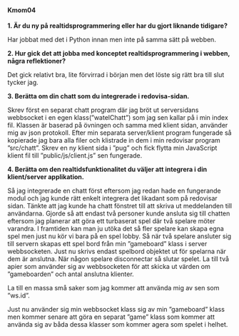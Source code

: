 #### Kmom04

**1. Är du ny på realtidsprogrammering eller har du gjort liknande tidigare?**

Har jobbat med det i Python innan men inte på samma sätt på webben.  


**2. Hur gick det att jobba med konceptet realtidsprogrammering i webben, några reflektioner?**

Det gick relativt bra, lite förvirrad i början men det löste sig rätt bra till slut tycker jag.


**3. Berätta om din chatt som du integrerade i redovisa-sidan.**

Skrev först en separat chatt program där jag bröt ut serversidans webbsocket i en egen klass(”watelChatt”) som jag sen kallar på i min index fil. Klassen är baserad på övningen och samma med klient sidan, använder mig av json protokoll. Efter min separata server/klient program fungerade så kopierade jag bara alla filer och klistrade in dem i min redovisar program ”src/chatt”. Skrev en ny klient sida i ”pug” och fick flytta min JavaScript klient fil till ”public/js/client.js” sen fungerade.


**4. Berätta om den realtidsfunktionalitet du väljer att integrera i din klient/server applikation.**

Så jag integrerade en chatt först eftersom jag redan hade en fungerande modul och jag kunde rätt enkelt integrera det likadant som på redovisar sidan. Tänkte att jag kunde ha chatt fönstret till att skriva ut meddelanden till användarna. Gjorde så att endast två personer kunde ansluta sig till chatten eftersom jag planerar att göra ett turbaserat spel där två spelare möter varandra. I framtiden kan man ju utöka det så fler spelare kan skapa egna spel men just nu kör vi bara på en spel lobby.
Så när två spelare ansluter sig till servern skapas ett spel bord från min ”gameboard” klass i server webbsocketen. Just nu skrivs endast spelbord objektet ut för spelarna när dem är anslutna. När någon spelare disconnectar så slutar spelet. La till två apier som använder sig av webbsocketen för att skicka ut värden om ”gameboarden” och antal anslutna klienter.


La till en massa små saker som jag kommer att använda mig av sen som ”ws.id”.


Just nu använder sig min webbsocket klass sig av min ”gameboard” klass men kommer senare att göra en separat ”game” klass som kommer att använda sig av båda dessa klasser som kommer agera som spelet i helhet.
